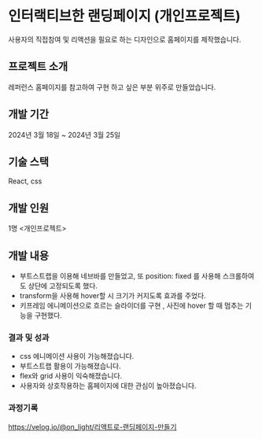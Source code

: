 
# 인터랙티브한 랜딩페이지 (개인프로젝트)  
사용자의 직접참여 및 리액션을 필요로 하는 디자인으로 홈페이지를 제작했습니다. 

## 프로젝트 소개 
  레퍼런스 홈페이지를 참고하여 구현 하고 싶은 부분 위주로 만들었습니다. 

## 개발 기간
2024년 3월 18일 ~  2024년 3월 25일
## 기술 스택 
React, css 


## 개발 인원 
1명 <개인프로젝트> 

## 개발 내용 
- 부트스트랩을 이용해 네브바를 만들었고, 또  position: fixed 를 사용해 스크롤하여도 상단에 고정되도록 했다.
- transform을 사용해 hover할 시 크기가 커지도록 효과를 주었다. 
- 키프레임 에니메이션으로 흐르는 슬라이더를 구현 , 사진에 hover 할 때 멈추는 기능을 구현했다. 


### 결과 및 성과 
- css 에니메이션 사용이 가능해졌습니다.
- 부트스트랩 활용이 가능해졌습니다.
- flex와 grid 사용이 익숙해졌습니다.
- 사용자와 상호작용하는 홈페이지에 대한 관심이 높아졌습니다. 

### 과정기록 
https://velog.io/@on_light/리액트로-랜딩페이지-만들기
